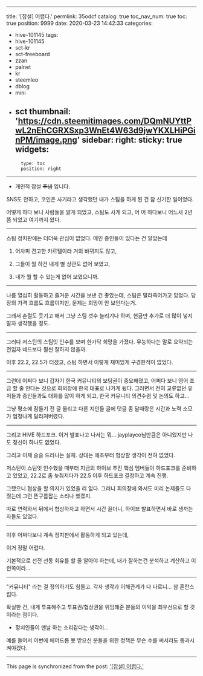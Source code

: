 
---
title: '[잡설] 어렵다.'
permlink: 35odcf
catalog: true
toc_nav_num: true
toc: true
position: 9999
date: 2020-03-23 14:42:33
categories:
- hive-101145
tags:
- hive-101145
- sct-kr
- sct-freeboard
- zzan
- palnet
- kr
- steemleo
- dblog
- mini
- sct
thumbnail: 'https://cdn.steemitimages.com/DQmNUYttPwL2nEhCGRXSxp3WnEt4W63d9jwYKXLHiPGinPM/image.png'
sidebar:
    right:
        sticky: true
widgets:
    -
        type: toc
        position: right
---


* 개인적 잡설 ~~푸념~~ 입니다.

SNS도 안하고, 코인은 사기라고 생각했던 내가 스팀을 하게 된 건 참 신기한 일이었다. 

어떻게 하다 보니 사람들을 알게 되었고, 스팀도 사게 되고, 어 어 하다보니 어느새 2년쯤 되었고 여기까지 왔다.

---

스팀 정치판에는 더더욱 관심이 없었다. 메인 증인들이 있다는 건 알았는데 

1. 어차피 견고한 카르텔이라 거의 바뀌지도 않고, 

2. 그들이 뭘 하건 내게 별 상관도 없어 보였고,

3. 내가 뭘 할 수 있는게 없어 보였으니까.

---

나름 열심히 활동하고 즐거운 시간을 보낸 건 좋았는데, 스팀은 말라죽어가고 있었다. 당장의 가격 흐름도 흐름이지만, 문제는 희망이 안 보인다는거.

그래서 손절도 웃기고 해서 그냥 스팀 갯수 늘리기나 하며, 현금만 추가로 더 많이 넣지 말자 생각했을 정도.

---

그러다 저스틴의 스팀잇 인수를 보며 한가닥 희망을 가졌다. 무능하다는 말로 요약되는 전임자 네드보다 훨씬 잘하지 않을까.

이후 22.2, 22.5가 터졌고, 스팀 하면서 이렇게 재미있게 구경한적이 없었다. 

---

그런데 어쩌다 보니 갑자기 한국 커뮤니티의 보팅권이 중요해졌고, 어쩌다 보니 영어 조금 할 줄 안다는 것으로 회의장에 한국 대표로 나가게 됬다. 그러면서 전혀 교류없던 유저들과 증인들과도 대화를 많이 하게 되고, 한국 커뮤니티 의견수렴 및 논의도 하고...

그냥 평소에 잠들기 전 글 올리고 다른 지인들 글에 댓글 좀 달때랑은 시간과 노력 소모가 엄청나게 달라져버렸다. 

---

그리고 HIVE 하드포크. 이거 발표나고 나서는 뭐... jayplayco님만큼은 아니었지만 나도 정신이 하나도 없었다. 

그리고 이제 슬슬 드러나는 실체. 상대는 애초부터 협상할 생각이 전혀 없었다. 

저스틴이 스팀잇 인수했을 때부터 지금의 하이브 추진 핵심 멤버들이 하드포크를 준비하고 있었고, 22.2로 좀 늦춰지다가 22.5 이후 하드포크 결정하고 계속 진행. 

그랬으니 협상을 할 의지가 있었을 리 없다. 그러니 회의장에 와서도 미리 논제들도 다 줬는데 그런 뜬구름잡는 소리나 했겠지.

따로 연락와서 뒤에서 협상하자고 하면서 시간 끌더니, 하이브 발표하면서 바로 생까는 자들도 있었다. 

---

이후 어쩌다보니 계속 정치판에서 활동하게 되고 있는데, 

이거 정말 어렵다.

기본적으로 선전 선동 회유를 할 줄 알아야 하는데, 내가 잘하는건 분석하고 계산하고 이런쪽이라...

---

"커뮤니티" 라는 걸 정의하기도 힘들고. 각자 생각과 이해관계가 다 다르니... 참 혼란스럽다.

확실한 건, 내게 투표해주고 투표권/협상권을 위임해준 분들의 이익을 최우선으로 할 것이라는 점이다. 

* 정치인들이 맨날 하는 소리같다는 생각이...

예를 들어서 이번에 에어드롭 못 받으신 분들을 위한 정책은 무슨 수를 써서라도 통과시켜야겠다.

- - -

This page is synchronized from the post: ['[잡설] 어렵다.'](https://steemit.com/@glory7/35odcf)
